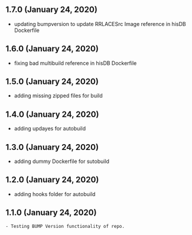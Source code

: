 ## 1.7.0 (January 24, 2020)
  - updating bumpversion to update RRLACESrc Image reference in hisDB Dockerfile

## 1.6.0 (January 24, 2020)
  - fixing bad multibuild reference in hisDB Dockerfile

## 1.5.0 (January 24, 2020)
  - adding missing zipped files for build

## 1.4.0 (January 24, 2020)
  - adding updayes for autobuild

## 1.3.0 (January 24, 2020)
  - adding  dummy Dockerfile for sutobuild

## 1.2.0 (January 24, 2020)
  - adding hooks folder for autobuild

## 1.1.0 (January 24, 2020)
    - Testing BUMP Version functionality of repo.

